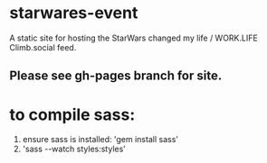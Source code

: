 # starwares-event

A static site for hosting the StarWars changed my life / WORK.LIFE Climb.social feed.

## Please see gh-pages branch for site.

# to compile sass:
1. ensure sass is installed: 'gem install sass'
1. 'sass --watch styles:styles'
